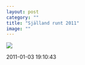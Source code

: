 ```yaml
---
layout: post
category: ""
title: "Själland runt 2011"
image: ""
---
```


<p><a href="http://www.sjaellandrundt.dk/" target="_blank" title="Själland Runt 2011"><img src="images/stories/ovrigt/sjaellandrunt.jpg" border="0" /></a></p>

2011-01-03 19:10:43